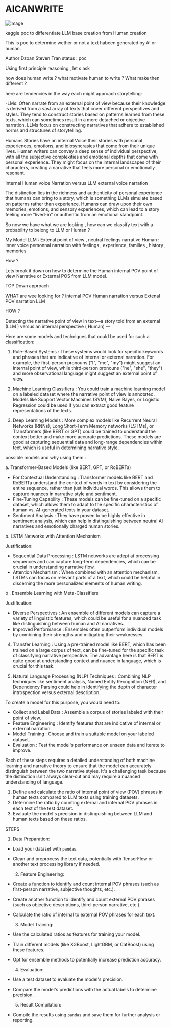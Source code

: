 # AICANWRITE

![image](https://github.com/Sherlock2019/AICANWRITE/assets/36204380/c28cdf87-ef55-4b70-8f7c-f66ec3813d99)


kaggle poc to differentiate LLM base creation from Human creation

This is poc to determine wether or not a text habeen generated by AI or human.

Author Dzoan Steven  Tran 
status : poc  

Using first principle reasoning , let s ask 

how does human write ? what motivate human to write ?
What make then different ?


here are tendencies in the way each might approach storytelling:

-LMs: Often narrate from an external point of view because their knowledge is derived from a vast array of texts that cover different perspectives and styles. They tend to construct stories based on patterns learned from these texts, which can sometimes result in a more detached or objective narration. LLMs focus on constructing narratives that adhere to established norms and structures of storytelling.

Humans Stories have an internal  Voice 
their stories with personal experiences, emotions, and idiosyncrasies that come from their unique lives. Human writers can convey a deep sense of individual perspective, with all the subjective complexities and emotional depths that come with personal experience. They might focus on the internal landscapes of their characters, creating a narrative that feels more personal or emotionally resonant.

Internal Human  voice  Narration  versus LLM external voice narration 

The distinction lies in the richness and authenticity of personal experience that humans can bring to a story, which is something LLMs simulate based on patterns rather than experience. Humans can draw upon their own memories, emotions, and sensory experiences, which can lead to a story feeling more "lived-in" or authentic from an emotional standpoint.
 

So now we have what we are looking , how can we classify text with a probability to belong to LLM or Human ? 

My Model 
LLM : Extenal point of view  , neutral  feelings  narrative 
Human  : inner voice  personnal narration with feelings , experience, families , history , memories 

How ? 



Lets break it down  on how to determine the Human internal POV point of view Narrative or External POS from LLM model. 

TOP Down approach 

WHAT  are wee looking for ? 
Internal POV  Human narration versus Extenal POV narration LLM 

HOW ?   

Detecting the narrative point of view in text—a story told from an external (LLM ) versus an internal perspective ( Human) —

 Here are some models and techniques that could be used for such a classification:

1.   Rule-Based Systems  : These systems would look for specific keywords and phrases that are indicative of internal or external narration. For example, the first-person pronouns ("I", "me", "my") might suggest an internal point of view, while third-person pronouns ("he", "she", "they") and more observational language might suggest an external point of view.

2.   Machine Learning Classifiers  : You could train a machine learning model on a labeled dataset where the narrative point of view is annotated. Models like Support Vector Machines (SVM), Naive Bayes, or Logistic Regression could be used if you can extract good feature representations of the texts.

3.   Deep Learning Models  : More complex models like Recurrent Neural Networks (RNNs), Long Short-Term Memory networks (LSTMs), or Transformers (like BERT or GPT) could be trained to understand the context better and make more accurate predictions. These models are good at capturing sequential data and long-range dependencies within text, which is useful in determining narrative style.

possible models and why using them :

   a. Transformer-Based Models (like BERT, GPT, or RoBERTa)
 
- For  Contextual Understanding  : Transformer models like BERT and RoBERTa understand the context of words in text by considering the entire sequence, rather than just individual words. This allows them to capture nuances in narrative style and sentiment.
-   Fine-Tuning Capability  : These models can be fine-tuned on a specific dataset, which allows them to adapt to the specific characteristics of human vs. AI-generated texts in your dataset.
-   Sentiment Analysis  : They have proven to be highly effective in sentiment analysis, which can help in distinguishing between neutral AI narratives and emotionally charged human stories.


   b. LSTM Networks with Attention Mechanism

  Justification:  
-   Sequential Data Processing  : LSTM networks are adept at processing sequences and can capture long-term dependencies, which can be crucial in understanding narrative flow.
-   Attention Mechanism  : When combined with an attention mechanism, LSTMs can focus on relevant parts of a text, which could be helpful in discerning the more personalized elements of human writing.



   b . Ensemble Learning with Meta-Classifiers

  Justification:  
-   Diverse Perspectives  : An ensemble of different models can capture a variety of linguistic features, which could be useful for a nuanced task like distinguishing between human and AI narratives.
-   Improved Performance  : Ensembles often outperform individual models by combining their strengths and mitigating their weaknesses.






4.   Transfer Learning  : Using a pre-trained model like BERT, which has been trained on a large corpus of text, can be fine-tuned for the specific task of classifying narrative perspective. The advantage here is that BERT is quite good at understanding context and nuance in language, which is crucial for this task.

5.   Natural Language Processing (NLP) Techniques  : Combining NLP techniques like sentiment analysis, Named Entity Recognition (NER), and Dependency Parsing could help in identifying the depth of character introspection versus external description.

To create a model for this purpose, you would need to:

-   Collect and Label Data  : Assemble a corpus of stories labeled with their point of view.
-   Feature Engineering  : Identify features that are indicative of internal or external narration.
-   Model Training  : Choose and train a suitable model on your labeled dataset.
-   Evaluation  : Test the model's performance on unseen data and iterate to improve.

Each of these steps requires a detailed understanding of both machine learning and narrative theory to ensure that the model can accurately distinguish between the two narrative styles. It's a challenging task because the distinction isn't always clear-cut and may require a nuanced understanding of language.


1. Define and calculate the ratio of internal point of view (POV) phrases in human texts compared to LLM texts using training datasets.
2. Determine the ratio by counting external and internal POV phrases in each text of the test dataset.
3. Evaluate the model's precision in distinguishing between LLM and human texts based on these ratios.

STEPS 

   1. Data Preparation:
- Load your dataset with `pandas`.
- Clean and preprocess the text data, potentially with TensorFlow or another text processing library if needed.

   2. Feature Engineering:
- Create a function to identify and count internal POV phrases (such as first-person narrative, subjective thoughts, etc.).
- Create another function to identify and count external POV phrases (such as objective descriptions, third-person narrative, etc.).
- Calculate the ratio of internal to external POV phrases for each text.

   3. Model Training:
- Use the calculated ratios as features for training your model.
- Train different models (like XGBoost, LightGBM, or CatBoost) using these features.
- Opt for ensemble methods to potentially increase prediction accuracy.

   4. Evaluation:
- Use a test dataset to evaluate the model's precision.
- Compare the model's predictions with the actual labels to determine precision.

   5. Result Compilation:
- Compile the results using `pandas` and save them for further analysis or reporting.







